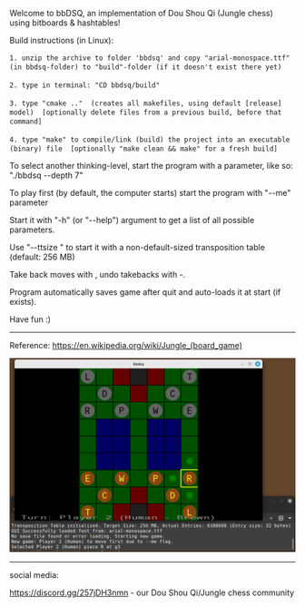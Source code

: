Welcome to bbDSQ, an implementation of Dou Shou Qi (Jungle chess) using bitboards & hashtables!


Build instructions (in Linux):

    1. unzip the archive to folder 'bbdsq' and copy "arial-monospace.ttf" (in bbdsq-folder) to "build"-folder (if it doesn't exist there yet)

    2. type in terminal: "CD bbdsq/build"

    3. type "cmake .."  (creates all makefiles, using default [release] model)  [optionally delete files from a previous build, before that command]

    4. type "make" to compile/link (build) the project into an executable (binary) file  [optionally "make clean && make" for a fresh build]


To select another thinking-level, start the program with a parameter, like so: "./bbdsq --depth 7"

To play first (by default, the computer starts) start the program with "--me" parameter

Start it with "-h" (or "--help") argument to get a list of all possible parameters.

Use "--ttsize <MB>" to start it with a non-default-sized transposition table (default: 256 MB)

Take back moves with <backspace>, undo takebacks with <shift>-<backspace>.

Program automatically saves game after quit and auto-loads it at start (if exists).



Have fun :)


-----


Reference:
https://en.wikipedia.org/wiki/Jungle_(board_game)


![Jungle board](https://github.com/JSettler/bbdsq/blob/master/bbdsq.png)


-----


social media:

https://discord.gg/257jDH3nmn  - our Dou Shou Qi/Jungle chess community


